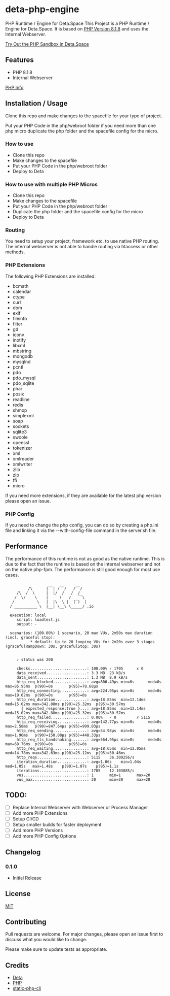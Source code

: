 # deta-php-engine
PHP Runtime / Engine for Deta.Space
This Project is a PHP Runtime / Engine for Deta.Space. It is based on [PHP Version 8.1.8](https://www.php.net/) and uses the Internal Webserver.

[Try Out the PHP Sandbox in Deta.Space](https://deta.space/discovery/@tuefekci/phpsandbox/exp-1kEx)

## Features
- PHP 8.1.8
- Internal Webserver

[PHP Info](https://github.com/tuefekci/deta-php-engine/blob/main/phpinfo.png)

## Installation / Usage
Clone this repo and make changes to the spacefile for your type of project.

Put your PHP Code in the php/webroot folder if you need more than one php micro duplicate the php folder and the spacefile config for the micro.

### How to use
- Clone this repo
- Make changes to the spacefile
- Put your PHP Code in the php/webroot folder
- Deploy to Deta
  
### How to use with multiple PHP Micros
- Clone this repo
- Make changes to the spacefile
- Put your PHP Code in the php/webroot folder
- Duplicate the php folder and the spacefile config for the micro
- Deploy to Deta

### Routing
You need to setup your project, framework etc. to use native PHP routing. The internal webserver is not able to handle routing via htaccess or other methods.

### PHP Extensions
The following PHP Extensions are installed:
- bcmath
- calendar
- ctype
- curl
- dom
- exif
- fileinfo
- filter
- gd
- iconv
- inotify
- libxml
- mbstring
- mongodb
- mysqlnd
- pcntl
- pdo
- pdo_mysql
- pdo_sqlite
- phar
- posix
- readline
- redis
- shmop
- simplexml
- soap
- sockets
- sqlite3
- swoole
- openssl
- tokenizer
- xml
- xmlreader
- xmlwriter
- zlib
- zip
- ffi
- micro

If you need more extensions, if they are available for the latest php version please open an issue.

### PHP Config
If you need to change the php config, you can do so by creating a php.ini file and linking it via the --with-config-file command in the server.sh file.

## Performance
The performance of this runtime is not as good as the native runtime. This is due to the fact that the runtime is based on the internal webserver and not on the native php-fpm. The performance is still good enough for most use cases.

```

          /\      |‾‾| /‾‾/   /‾‾/
     /\  /  \     |  |/  /   /  /
    /  \/    \    |     (   /   ‾‾\
   /          \   |  |\  \ |  (‾)  |
  / __________ \  |__| \__\ \_____/ .io

  execution: local
     script: loadtest.js
     output: -

  scenarios: (100.00%) 1 scenario, 20 max VUs, 2m50s max duration (incl. graceful stop):
           * default: Up to 20 looping VUs for 2m20s over 3 stages (gracefulRampDown: 30s, gracefulStop: 30s)


     ✓ status was 200

     checks.........................: 100.00% ✓ 1705      ✗ 0
     data_received..................: 3.3 MB  23 kB/s
     data_sent......................: 1.3 MB  8.9 kB/s
     http_req_blocked...............: avg=806.49µs min=0s      med=0s      max=85.95ms  p(90)=0s       p(95)=78.68µs
     http_req_connecting............: avg=224.95µs min=0s      med=0s      max=19.62ms  p(90)=0s       p(95)=0s
     http_req_duration..............: avg=18.85ms  min=12.14ms med=15.02ms max=342.88ms p(90)=25.32ms  p(95)=30.57ms
       { expected_response:true }...: avg=18.85ms  min=12.14ms med=15.02ms max=342.88ms p(90)=25.32ms  p(95)=30.57ms
     http_req_failed................: 0.00%   ✓ 0         ✗ 5115
     http_req_receiving.............: avg=142.77µs min=0s      med=0s      max=2.58ms   p(90)=847.64µs p(95)=999.03µs
     http_req_sending...............: avg=54.98µs  min=0s      med=0s      max=1.96ms   p(90)=150.08µs p(95)=448.33µs
     http_req_tls_handshaking.......: avg=564.95µs min=0s      med=0s      max=68.76ms  p(90)=0s       p(95)=0s
     http_req_waiting...............: avg=18.65ms  min=12.05ms med=14.78ms max=342.63ms p(90)=25.12ms  p(95)=30.46ms
     http_reqs......................: 5115    36.309256/s
     iteration_duration.............: avg=1.06s    min=1.04s   med=1.05s   max=1.48s    p(90)=1.07s    p(95)=1.1s
     iterations.....................: 1705    12.103085/s
     vus............................: 1       min=1       max=20
     vus_max........................: 20      min=20      max=20

```

## TODO:
- [ ] Replace Internal Webserver with Webserver or Process Manager
- [ ] Add more PHP Extensions
- [ ] Setup CI/CD
- [ ] Setup smaller builds for faster deployment
- [ ] Add more PHP Versions
- [ ] Add more PHP Config Options

## Changelog
### 0.1.0
- Initial Release

## License
[MIT](https://choosealicense.com/licenses/mit/)

## Contributing
Pull requests are welcome. For major changes, please open an issue first to discuss what you would like to change.

Please make sure to update tests as appropriate.

## Credits
- [Deta](https://deta.sh/)
- [PHP](https://www.php.net/)
- [static-php-cli](https://github.com/crazywhalecc/static-php-cli/blob/bash-version/README-en.md)

